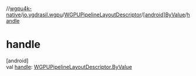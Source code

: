 //[wgpu4k-native](../../../../index.md)/[io.ygdrasil.wgpu](../../index.md)/[WGPUPipelineLayoutDescriptor](../index.md)/[[android]ByValue](index.md)/[handle](handle.md)

# handle

[android]\
val [handle](handle.md): [WGPUPipelineLayoutDescriptor.ByValue](../../../io.ygdrasil.wgpu.android/-w-g-p-u-pipeline-layout-descriptor/-by-value/index.md)